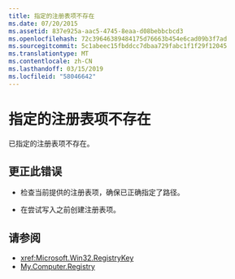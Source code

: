 ```yaml
---
title: 指定的注册表项不存在
ms.date: 07/20/2015
ms.assetid: 837e925a-aac5-4745-8eaa-d08bebbcbcd3
ms.openlocfilehash: 72c39646389484175d76663b454e6cad09b3f7ad
ms.sourcegitcommit: 5c1abeec15fbddcc7dbaa729fabc1f1f29f12045
ms.translationtype: MT
ms.contentlocale: zh-CN
ms.lasthandoff: 03/15/2019
ms.locfileid: "58046642"
---
```

# <a name="specified-registry-key-does-not-exist"></a>指定的注册表项不存在
已指定的注册表项不存在。  
  
## <a name="to-correct-this-error"></a>更正此错误  
  
-   检查当前提供的注册表项，确保已正确指定了路径。  
  
-   在尝试写入之前创建注册表项。  
  
## <a name="see-also"></a>请参阅

- <xref:Microsoft.Win32.RegistryKey>
- [My.Computer.Registry](xref:Microsoft.VisualBasic.MyServices.RegistryProxy)
